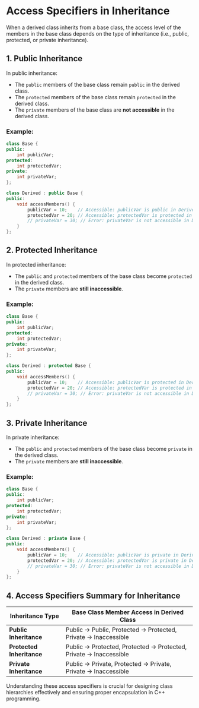 # Access Specifiers in Inheritance

When a derived class inherits from a base class, the access level of the members in the base class depends on the type of inheritance (i.e., public, protected, or private inheritance).

## 1. Public Inheritance

In public inheritance:
- The `public` members of the base class remain `public` in the derived class.
- The `protected` members of the base class remain `protected` in the derived class.
- The `private` members of the base class are **not accessible** in the derived class.

### Example:

```cpp
class Base {
public:
    int publicVar;
protected:
    int protectedVar;
private:
    int privateVar;
};

class Derived : public Base {
public:
    void accessMembers() {
        publicVar = 10;    // Accessible: publicVar is public in Derived
        protectedVar = 20; // Accessible: protectedVar is protected in Derived
        // privateVar = 30; // Error: privateVar is not accessible in Derived
    }
};
```

## 2. Protected Inheritance

In protected inheritance:
- The `public` and `protected` members of the base class become `protected` in the derived class.
- The `private` members are **still inaccessible**.

### Example:

```cpp
class Base {
public:
    int publicVar;
protected:
    int protectedVar;
private:
    int privateVar;
};

class Derived : protected Base {
public:
    void accessMembers() {
        publicVar = 10;    // Accessible: publicVar is protected in Derived
        protectedVar = 20; // Accessible: protectedVar is protected in Derived
        // privateVar = 30; // Error: privateVar is not accessible in Derived
    }
};
```

## 3. Private Inheritance

In private inheritance:
- The `public` and `protected` members of the base class become `private` in the derived class.
- The `private` members are **still inaccessible**.

### Example:

```cpp
class Base {
public:
    int publicVar;
protected:
    int protectedVar;
private:
    int privateVar;
};

class Derived : private Base {
public:
    void accessMembers() {
        publicVar = 10;    // Accessible: publicVar is private in Derived
        protectedVar = 20; // Accessible: protectedVar is private in Derived
        // privateVar = 30; // Error: privateVar is not accessible in Derived
    }
};
```

## 4. Access Specifiers Summary for Inheritance

| Inheritance Type       | Base Class Member Access in Derived Class |
|------------------------|------------------------------------------|
| **Public Inheritance** | Public → Public, Protected → Protected, Private → Inaccessible |
| **Protected Inheritance** | Public → Protected, Protected → Protected, Private → Inaccessible |
| **Private Inheritance** | Public → Private, Protected → Private, Private → Inaccessible |

Understanding these access specifiers is crucial for designing class hierarchies effectively and ensuring proper encapsulation in C++ programming.

